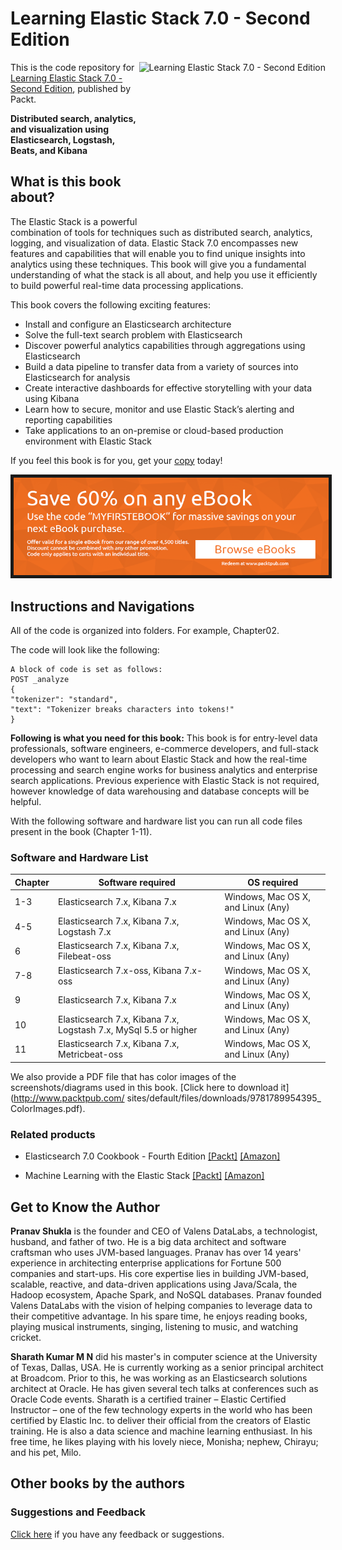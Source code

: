 # Learning Elastic Stack 7.0 - Second Edition

<a href="https://www2.packtpub.com/big-data-and-business-intelligence/learning-elastic-stack-70-second-edition?utm_source=github&utm_medium=repository&utm_campaign=9781789954395 "><img src="https://d255esdrn735hr.cloudfront.net/sites/default/files/imagecache/ppv4_main_book_cover/B13048_0.png" alt="Learning Elastic Stack 7.0 - Second Edition" height="256px" align="right"></a>

This is the code repository for [Learning Elastic Stack 7.0 - Second Edition](https://www2.packtpub.com/big-data-and-business-intelligence/learning-elastic-stack-70-second-edition?utm_source=github&utm_medium=repository&utm_campaign=9781789954395 ), published by Packt.

**Distributed search, analytics, and visualization using Elasticsearch, Logstash, Beats, and Kibana**

## What is this book about?
The Elastic Stack is a powerful combination of tools for techniques such as distributed search, analytics, logging, and visualization of data. Elastic Stack 7.0 encompasses new features and capabilities that will enable you to find unique insights into analytics using these techniques. This book will give you a fundamental understanding of what the stack is all about, and help you use it efficiently to build powerful real-time data processing applications.

This book covers the following exciting features:
* Install and configure an Elasticsearch architecture 
* Solve the full-text search problem with Elasticsearch 
* Discover powerful analytics capabilities through aggregations using Elasticsearch 
* Build a data pipeline to transfer data from a variety of sources into Elasticsearch for analysis 
* Create interactive dashboards for effective storytelling with your data using Kibana 
* Learn how to secure, monitor and use Elastic Stack’s alerting and reporting capabilities 
* Take applications to an on-premise or cloud-based production environment with Elastic Stack 

If you feel this book is for you, get your [copy](https://www.amazon.com/dp/1789954398) today!

<a href="https://www.packtpub.com/?utm_source=github&utm_medium=banner&utm_campaign=GitHubBanner"><img src="https://raw.githubusercontent.com/PacktPublishing/GitHub/master/GitHub.png" 
alt="https://www.packtpub.com/" border="5" /></a>

## Instructions and Navigations
All of the code is organized into folders. For example, Chapter02.

The code will look like the following:
```
A block of code is set as follows:
POST _analyze
{
"tokenizer": "standard",
"text": "Tokenizer breaks characters into tokens!"
}
```

**Following is what you need for this book:**
This book is for entry-level data professionals, software engineers, e-commerce developers, and full-stack developers who want to learn about Elastic Stack and how the real-time processing and search engine works for business analytics and enterprise search applications. Previous experience with Elastic Stack is not required, however knowledge of data warehousing and database concepts will be helpful.

With the following software and hardware list you can run all code files present in the book (Chapter 1-11).
### Software and Hardware List
| Chapter | Software required | OS required |
| -------- | ------------------------------------ | ----------------------------------- |
| 1-3 | Elasticsearch 7.x, Kibana 7.x | Windows, Mac OS X, and Linux (Any) |
| 4-5 | Elasticsearch 7.x, Kibana 7.x, Logstash 7.x | Windows, Mac OS X, and Linux (Any) |
| 6 | Elasticsearch 7.x, Kibana 7.x, Filebeat-oss | Windows, Mac OS X, and Linux (Any) |
| 7-8 | Elasticsearch 7.x-oss, Kibana 7.x-oss | Windows, Mac OS X, and Linux (Any) |
| 9 | Elasticsearch 7.x, Kibana 7.x | Windows, Mac OS X, and Linux (Any) |
| 10 | Elasticsearch 7.x, Kibana 7.x, Logstash 7.x, MySql 5.5 or higher | Windows, Mac OS X, and Linux (Any) |
| 11 | Elasticsearch 7.x, Kibana 7.x, Metricbeat-oss | Windows, Mac OS X, and Linux (Any) |


We also provide a PDF file that has color images of the screenshots/diagrams used in this book. [Click here to download it](http://www.packtpub.com/ sites/default/files/downloads/9781789954395_ ColorImages.pdf).

### Related products
* Elasticsearch 7.0 Cookbook - Fourth Edition [[Packt]](https://www2.packtpub.com/big-data-and-business-intelligence/elasticsearch-70-cookbook-fourth-edition?utm_source=github&utm_medium=repository&utm_campaign=9781789956504 ) [[Amazon]](https://www.amazon.com/dp/1789956501)

* Machine Learning with the Elastic Stack [[Packt]](https://www.packtpub.com/big-data-and-business-intelligence/machine-learning-elastic-stack?utm_source=github&utm_medium=repository&utm_campaign=) [[Amazon]](https://www.amazon.com/dp/1788477545)

## Get to Know the Author
**Pranav Shukla**
is the founder and CEO of Valens DataLabs, a technologist, husband, and father of two. He is a big data architect and software craftsman who uses JVM-based languages. Pranav has over 14 years' experience in architecting enterprise applications for Fortune 500 companies and start-ups. His core expertise lies in building JVM-based, scalable, reactive, and data-driven applications using Java/Scala, the Hadoop ecosystem, Apache Spark, and NoSQL databases. Pranav founded Valens DataLabs with the vision of helping companies to leverage data to their competitive advantage. In his spare time, he enjoys reading books, playing musical instruments, singing, listening to music, and watching cricket.

**Sharath Kumar M N**
did his master's in computer science at the University of Texas, Dallas, USA. He is currently working as a senior principal architect at Broadcom. Prior to this, he was working as an Elasticsearch solutions architect at Oracle. He has given several tech talks at conferences such as Oracle Code events. Sharath is a certified trainer – Elastic Certified Instructor – one of the few technology experts in the world who has been certified by Elastic Inc. to deliver their official from the creators of Elastic training. He is also a data science and machine learning enthusiast. 
In his free time, he likes playing with his lovely niece, Monisha; nephew, Chirayu; and his pet, Milo.

## Other books by the authors
[](https://www2.packtpub.com/big-data-and-business-intelligence/learning-elastic-stack-60?utm_source=github&utm_medium=repository&utm_campaign=)


### Suggestions and Feedback
[Click here](https://docs.google.com/forms/d/e/1FAIpQLSdy7dATC6QmEL81FIUuymZ0Wy9vH1jHkvpY57OiMeKGqib_Ow/viewform) if you have any feedback or suggestions.


